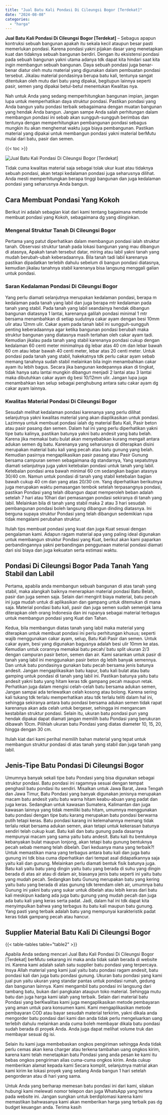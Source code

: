 ```yaml
---
title: "Jual Batu Kali Pondasi Di Cileungsi Bogor [Terdekat]"
date: "2024-08-08"
categories: 
  - "harga"
---
```


**Jual Batu Kali Pondasi Di Cileungsi Bogor \[Terdekat\]** – Sebagus apapun kontruksi sebuah bangunan apakah itu sekala kecil ataupun besar pasti memerlukan pondasi. Karena pondasi yakni pijakan dasar yang menetapkan kuat dan tidaknya sebuah bangunan berdiri. Dengan itu eksistensi pondasi pada sebuah bangunan yakni utama adanya tdk dapat kita hindari saat kita ingin membangun sebuah bangunan. Daya sebuah pondasi juga benar-benar diatur oleh mutu material yang digunakan dalam pembuatan pondasi tersebut. Jikalau material pondasinya berupa batu kali, tentunya sangat ditentukan oleh mutu dari batu yang dipakai, begitupun lainnya seperti pasir, semen yang dipakai betul-betul menentukan Kwalitas nya.

Nah untuk Anda yang sedang memperhitungkan bangunan impian, jangan lupa untuk memperhatikan daya struktur pondasi. Pastikan pondasi yang Anda bangun yaitu pondasi terbaik sebagaimana dengan muatan bangunan yang hendak Anda bangun. Jangan sampe Anda salah perhitungan dalam membangun pondasi ini sebab akan sungguh-sungguh berimbas dan tentunya dengan memperhitungkan pembangunan pondasi sebagus mungkin itu akan menghemat waktu juga biaya pembangunan. Pastikan material yang dipakai untuk membangun pondasi yakni material berMutu mulai dari batu, pasir dan semen.

{{< toc >}}

![Jual Batu Kali Pondasi Di Cileungsi Bogor [Terdekat]](/images/jual-batu-kali-03.png)

Tidak cuma kwalitas material saja sebagai tolak ukur kuat atau tidaknya sebuah pondasi, akan tetapi kedalaman pondasi juga seharusnya dilihat. Anda mesti memperhitungkan berapa tinggi bangunan dan juga kedalaman pondasi yang seharusnya Anda bangun.

## Cara Membuat Pondasi Yang Kokoh

Berikut ini adalah sebagian kiat dari kami tentang bagaimana metode membuat pondasi yang Kokoh, sebagaimana dg yang diinginkan.

### Mengenal Struktur Tanah Di Cileungsi Bogor

Pertama yang patut diperhatikan dalam membangun pondasi ialah struktur tanah. Observasi struktur tanah pada lokasi bangunan yang mau dibangun di atasnya, Apakah tanah tersebut datar, miring atau labil yakni tanah yang mudah berubah-ubah keberadaannya. Bila tanah tadi labil karenanya pastikan dipadatkan terlebih dahulu sebelum di bangun pondasi diatasnya, kemudian jikalau tanahnya stabil karenanya bisa langsung menggali galian untuk pondasi.

### Saran Kedalaman Pondasi Di Cileungsi Bogor

Yang perlu diamati selanjutnya merupakan kedalaman pondasi, berapa m kedalaman pada tanah yang labil dan juga berapa mtr kedalaman pada tanah yang stabil. Pada tanah yang labil seandainya hendak dibangun bangunan diatasnya 1 lantai, karenanya galilah pondasi minimal 1 mtr bersama menambahkan di setiap sudutnya cakar ayam dengan besi 10mm ulir atau 12mm ulir. Cakar ayam pada tanah labil ini sungguh-sungguh penting keberadaannya agar ketika bangunan pondasi berubah maka struktur bangunan yang diatasnya masih tertahan oleh cakar ayam tadi. Kemudian jikalau pada tanah yang stabil karenanya pondasi cukup dengan kedalaman 60 centi meter minimalnya dg lebar atas 40 cm dan lebar bawah 60 cm atau lebar bawah 40 centi meter, lebar atas 20 centi meter. Untuk pondasi pada tanah yang stabil, hakekatnya tdk perlu cakar ayam sebab memang tanahnya sudah stabil melainkan bila ingin menambahkan cakar ayam itu lebih bagus. Secara jika bangunan kedepannya akan di tingkat, tidak hanya satu lantai mungkin dibangun menjadi 2 lantai atau 3 lantai maka dibutuhkan cakar ayam dg besi 10/12mm ulir. Jangan lupa juga menambahkan kan selup sebagai penghubung antara satu cakar ayam dg cakar ayam lainnya.

### Kwalitas Material Pondasi Di Cileungsi Bogor

Sesudah melihat kedalaman pondasi karenanya yang perlu dilihat selanjutnya yakni kwalitas material yang akan diaplikasikan untuk pondasi. Lazimnya untuk membuat pondasi ialah dg material Batu Kali, Pasir beton atau pasir pasang dan semen. Dalam hal ini yang perlu diperhatikan yakni tipe batu kalinya, pastikan batunya yakni batu andesit yang batu belah. Karena jika memakai batu bulat akan menyebabkan kurang mengait antara adukan semen dg batu. Karenanya yang seharusnya di diterapkan disini merupakan material batu kali yang pecah atau batu gunung yang belah. Kemudian pasirnya mengaplikasikan pasir pasang atau Pasir Gunung bersama campuran semen sebagaimana dg standarnya, Yang sepatutnya diamati selanjutnya juga yakni ketebalan pondasi untuk tanah yang labil. Ketebalan pondasi area bawah minimal 60 cm sedangkan bagian atasnya 30/40 cm. Namun untuk pondasi di tanah yang stabil ketebalan bagian bawah cukup 40 cm dan yang atas 20/30 cm. Yang diperhatikan berikutnya juga merupakan waktu pemasangan tembok setelah terpasangnya pondasi, pastikan Pondasi yang telah dibangun dapat memperoleh beban adalah setelah 7 hari atau 10hari dari pemasangan pondasi sekiranya di tanah yang labil. Melainkan bila di tanah yang stabil maka 2 atau 3 hari sesudah pembangunan pondasi boleh langsung dibangun dinding diatasnya. Ini berguna supaya struktur Pondasi yang telah dibangun sedemikian rupa tidak mengalami perubahan struktur.

Itulah tips membuat pondasi yang kuat dan juga Kuat sesuai dengan pengalaman kami. Adapun ragam material apa yang paling ideal digunakan untuk membangun struktur Pondasi yang Kuat, berikut akan kami paparkan perbandingannya yakni perbandingan penggunaan material pondasi diamati dari sisi biaya dan juga kekuatan serta estimasi waktu.

## Pondasi Di Cileungsi Bogor Pada Tanah Yang Stabil dan Labil

Pertama, apabila anda membangun sebuah bangunan di atas tanah yang stabil, maka alangkah baiknya menerapkan material pondasi Batu Belah, pasir dan juga semen saja. Selain dari mengirit biaya material, batu pecah ini juga mudah untuk di aplikasikan dan gampang untuk ditemukan di mana saja. Material pondasi batu kali, pasir dan juga semen sudah semenjak lama diterapkan oleh orang Indonesia dan ini rupanya sebagai material terbagus untuk membangun pondasi yang Kuat dan Tahan.

Kedua, bila membangun diatas tanah yang labil maka material yang diterapkan untuk membuat pondasi ini perlu perhitungan khusus; seperti wajib menggunakan cakar ayam, selup, Batu Kali Pasir dan semen. Untuk cakar ayam, besi yang digunakan bagusnya adalah besi ulir 10mm ke atas. Kemudian untuk corannya memakai batu pecah/ batu split ukuran 2/3 dengan campuran pasir beton, semen dan air. Kami sarankan untuk pasir di tanah yang labil ini menggunakan pasir beton dg lebih banyak semennya. Dan untuk batu pondasinya gunakan batu pecah bersama jenis batunya andesit. Jangan mengaplikasikan batu kapur, batu kali bulat atau batu gamping untuk pondasi di tanah yang labil ini. Pastikan batunya yaitu batu andesit yakni batu yang hitam keras tdk gampang pecah maupun retak. Perhatikan juga dalam mengisi celah-celah batu bersama adukan semen, Jangan sampai ada terlewatkan celah kosong atau bolong. Karena sering kali tukang tdk terlalu memperhatikan atau tdk terlalu teliti dalam hal ini, sehingga sekiranya antara batu pondasi bersama adukan semen tidak rapat karenanya akan ada celah untuk bergeser, sehingga ini mengancam kestabilan struktur pondasi. Selain itu, ukuran batu pondasi pun yang hendak dipakai dapat diamati jangan memilih batu Pondasi yang berukuran dibawah 10cm. Pilihlah ukuran batu Pondasi yang diatas diameter 10, 15, 20, hingga dengan 30 cm.

Itulah kiat dari kami perihal memilih bahan material yang tepat untuk membangun struktur pondasi di atas tanah yang stabil dan juga tanah yang labil.

## Jenis-Tipe Batu Pondasi Di Cileungsi Bogor

Umumnya banyak sekali tipe batu Pondasi yang bisa digunakan sebagai struktur pondasi. Batu pondasi ini ragamnya sesuai dengan tempat penghasil batu pondasi itu sendiri. Misalkan untuk Jawa Barat, Jawa Tengah dan Jawa Timur, Batu Pondasi yang banyak digunakan jenisnya merupakan macam batu andesit yaitu batu warna hitam keabu-abuan yang padat dan juga keras. Sedangkan untuk kawasan Sumatera, Kalimantan dan juga kawasan lainnya yang tidak memiliki batu hitam, umumnya menggunakan batu pondasi dengan tipe batu karang merupakan batu pondasi berwarna putih tetapi keras. Batu pondasi karang ini kelemahannya memang tidak terlalu rekat bersama adukan semen, akan tetapi untuk kekerasan batunya sendiri telah cukup kuat. Batu kali dan batu gunung pada dasarnya mempunyai macam yang sama yaitu batu andesit. Batu kali itu bentuknya kebanyakan bulat maupun lonjong, akan tetapi batu gunung bentuknya pecah sebab memang telah dibelah. Dari keduanya mana yang terbaik?! Untuk memastikan mana yang terbagus antara batu kali dan juga batu gunung ini tdk bisa cuma diperhatikan dari tempat asal didapatkannya saja yaitu kali dan gunung. Melainkan perlu diamati bentuk fisik batunya juga. Batu kali yaitu batu yang dingin yaitu batu yang berada di suhu yang dingin berada di atas air atau di dalam air, biasanya jenis batu seperti ini yaitu batu yang mudah pecah. Sedangkan batu Gunung merupakan batu yang kering yaitu batu yang berada di atas gunung tdk terendam oleh air, umumnya batu Gunung ini yakni batu yang sukar untuk dibelah atau lebih keras dari batu kali meskipun kadang ada juga batu gunung yang mudah pecah dan juga ada batu kali yang keras serta padat. Jadi, dalam hal ini tdk dapat kita menyimpulkan bahwa yang terbagus itu batu kali maupun batu gunung. Yang pasti yang terbaik adalah batu yang mempunyai karakteristik padat keras tidak gampang pecah atau hancur.

## Supplier Material Batu Kali Di Cileungsi Bogor

{{< table-tables table="table2" >}}

Apabila Anda sedang mencari Jual Batu Kali Pondasi Di Cileungsi Bogor \[Terdekat\] berMutu sekarang ini maka anda tidak salah berada di website ini. Karena kami adalah salah satu supplier batu pondasi yang terpercaya. Insya Allah material yang kami jual yaitu batu pondasi ragam andesit, batu pondasi kali dan juga batu pondasi gunung. Ukuran batu pondasi yang kami jual pun yaitu ukuran yang standar pantas untuk pondasi rumah, gedung dan bangunan lainnya. Kami mengambil batu pondasi ini langsung dari tambang batu, bukan dari pangkalan ataupun toko material. Sehingga mutu batu dan juga harga kami ialah yang terbaik. Selain dari material batu Pondasi yang berKwalitas kami juga mengaplikasikan metode pembayaran yang aman untuk para konsumen kami. Kami mengaplikasikan metode pembayaran COD atau bayar sesudah material terkirim, yakni dikala anda mengorder batu pondasi dari kami dan anda tidak perlu mengeluarkan uang terlebih dahulu melainkan anda cuma boleh membayar dikala batu pondasi sudah berada di proyek Anda. Anda juga dapat melihat volume truk dan membayar sesuai dg isi.

Selain itu kami juga membebaskan ongkos pengiriman sehingga Anda tidak perlu cemas akan kena charger atau terkena tambahan uang ongkos kirim, karena kami telah menetapkan batu Pondasi yang anda pesan ke kami itu bebas ongkos pengiriman alias cuma-cuma ongkos kirim. Anda cukup memberikan alamat kepada kami Secara komplit, selanjutnya matrial akan kami kirim ke lokasi proyek yang sedang Anda bangun 1 hari setelah pengorderan atau di hari yang sama.

Untuk Anda yang berharap memesan batu pondasi ini dari kami, silakan hubungi kami melewati nomor telepon dan juga WhatsApp yang tertera pada website ini. Jangan sungkan untuk berdiplomasi karena kami memastikan bahwasanya kami akan memberikan harga yang terbaik pas dg budget keuangan anda. Terima kasih
